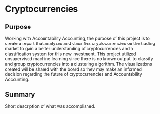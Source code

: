 # Cryptocurrencies

## Purpose
Working with Accountability Accounting, the purpose of this project is to create a report that analyzes and classifies cryptocurrencies on the trading market to gain a better understanding of cryptocurrencies and a classification system for this new investment. This project utilized unsupervised machine learning since there is no known output, to classify and group cryptocurrencies into a clustering algorithm. The visualizations created will be shared with the board so they may make an informed decision regarding the future of cryptocurrencies and Accountability Accounting.

## Summary 
Short description of what was accomplished. 
